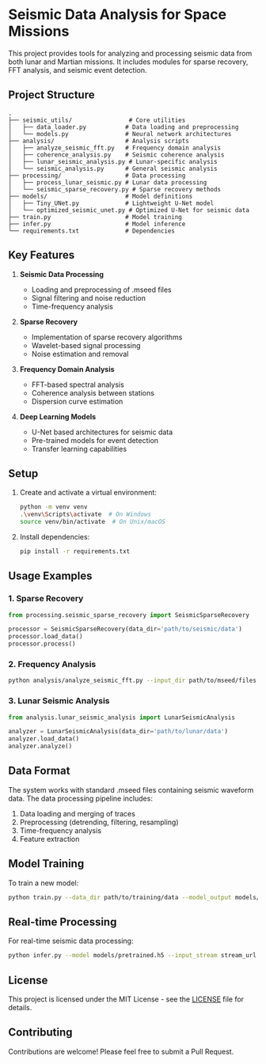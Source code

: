 # Seismic Data Analysis for Space Missions

This project provides tools for analyzing and processing seismic data from both lunar and Martian missions. It includes modules for sparse recovery, FFT analysis, and seismic event detection.

## Project Structure

```
.
├── seismic_utils/                # Core utilities
│   ├── data_loader.py           # Data loading and preprocessing
│   └── models.py                # Neural network architectures
├── analysis/                    # Analysis scripts
│   ├── analyze_seismic_fft.py   # Frequency domain analysis
│   ├── coherence_analysis.py    # Seismic coherence analysis
│   ├── lunar_seismic_analysis.py # Lunar-specific analysis
│   └── seismic_analysis.py      # General seismic analysis
├── processing/                  # Data processing
│   ├── process_lunar_seismic.py # Lunar data processing
│   └── seismic_sparse_recovery.py # Sparse recovery methods
├── models/                      # Model definitions
│   ├── Tiny_UNet.py             # Lightweight U-Net model
│   └── optimized_seismic_unet.py # Optimized U-Net for seismic data
├── train.py                     # Model training
├── infer.py                     # Model inference
└── requirements.txt             # Dependencies
```

## Key Features

1. **Seismic Data Processing**
   - Loading and preprocessing of .mseed files
   - Signal filtering and noise reduction
   - Time-frequency analysis

2. **Sparse Recovery**
   - Implementation of sparse recovery algorithms
   - Wavelet-based signal processing
   - Noise estimation and removal

3. **Frequency Domain Analysis**
   - FFT-based spectral analysis
   - Coherence analysis between stations
   - Dispersion curve estimation

4. **Deep Learning Models**
   - U-Net based architectures for seismic data
   - Pre-trained models for event detection
   - Transfer learning capabilities

## Setup

1. Create and activate a virtual environment:
   ```bash
   python -m venv venv
   .\venv\Scripts\activate  # On Windows
   source venv/bin/activate  # On Unix/macOS
   ```

2. Install dependencies:
   ```bash
   pip install -r requirements.txt
   ```

## Usage Examples

### 1. Sparse Recovery
```python
from processing.seismic_sparse_recovery import SeismicSparseRecovery

processor = SeismicSparseRecovery(data_dir='path/to/seismic/data')
processor.load_data()
processor.process()
```

### 2. Frequency Analysis
```bash
python analysis/analyze_seismic_fft.py --input_dir path/to/mseed/files --output_dir results/fft_analysis
```

### 3. Lunar Seismic Analysis
```python
from analysis.lunar_seismic_analysis import LunarSeismicAnalysis

analyzer = LunarSeismicAnalysis(data_dir='path/to/lunar/data')
analyzer.load_data()
analyzer.analyze()
```

## Data Format

The system works with standard .mseed files containing seismic waveform data. The data processing pipeline includes:
1. Data loading and merging of traces
2. Preprocessing (detrending, filtering, resampling)
3. Time-frequency analysis
4. Feature extraction

## Model Training

To train a new model:
```bash
python train.py --data_dir path/to/training/data --model_output models/new_model.h5 --epochs 50 --batch_size 32
```

## Real-time Processing

For real-time seismic data processing:
```bash
python infer.py --model models/pretrained.h5 --input_stream stream_url --output_file predictions.json
```

## License

This project is licensed under the MIT License - see the [LICENSE](LICENSE) file for details.

## Contributing

Contributions are welcome! Please feel free to submit a Pull Request.
